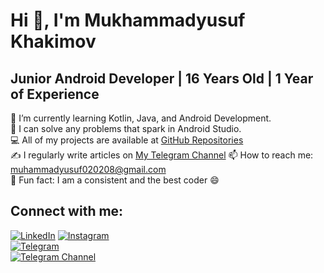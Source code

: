 # Hi 👋, I'm Mukhammadyusuf Khakimov

## Junior Android Developer | 16 Years Old | 1 Year of Experience

🔧 I’m currently learning Kotlin, Java, and Android Development.  
🔨 I can solve any problems that spark in Android Studio.  
💻 All of my projects are available at [GitHub Repositories](https://github.com/xmf-08)  
✍️ I regularly write articles on [My Telegram Channel](https://t.me/this_is_a_real_me)
📫 How to reach me: [muhammadyusuf020208@gmail.com](mailto:muhammadyusuf020208@gmail.com)  
🌱 Fun fact: I am a consistent and the best coder 😄  

## Connect with me:
[![LinkedIn](https://img.shields.io/badge/LinkedIn-Connect-blue)](https://www.linkedin.com/in/muhammadyusuf-xakimov-21a195250)
[![Instagram](https://img.shields.io/badge/Instagram-Follow-red)](https://www.instagram.com/khakimov__16)  
[![Telegram](https://img.shields.io/badge/Telegram-Account-blue)](https://t.me/life_is_comedia)  
[![Telegram Channel](https://img.shields.io/badge/Telegram-Channel-blue)](https://t.me/this_is_a_real_me)
